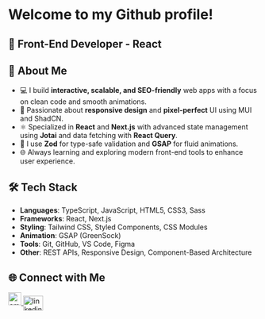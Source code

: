 <h1>Welcome to my Github profile!</h1>

<h2>
  🎯 Front-End Developer - React 
</h2>

## 🚀 About Me

- 💻 I build **interactive, scalable, and SEO-friendly** web apps with a focus on clean code and smooth animations.
- 🎨 Passionate about **responsive design** and **pixel-perfect** UI using MUI and ShadCN.
- ⚛️ Specialized in **React** and **Next.js** with advanced state management using **Jotai** and data fetching with **React Query**.
- 🧪 I use **Zod** for type-safe validation and **GSAP** for fluid animations.
- 🌐 Always learning and exploring modern front-end tools to enhance user experience.



## 🛠️ Tech Stack

- **Languages**: TypeScript, JavaScript, HTML5, CSS3, Sass
- **Frameworks**: React, Next.js
- **Styling**: Tailwind CSS, Styled Components, CSS Modules
- **Animation**: GSAP (GreenSock)
- **Tools**: Git, GitHub, VS Code, Figma
- **Other**: REST APIs, Responsive Design, Component-Based Architecture


## 🌐 Connect with Me

<p>
  <a href="https://www.linkedin.com/in/ghazal-asaad-40a247207" target="blank"><img src="https://img.icons8.com/ios-filled/50/737373/secured-letter.png" alt="email icon" width="26"/>
</a>
<a href="https://www.linkedin.com/in/ghazal-asaad-40a247207" target="blank"><img align="center" src="https://raw.githubusercontent.com/rahuldkjain/github-profile-readme-generator/master/src/images/icons/Social/linked-in-alt.svg" alt="linkedin" height="30" width="40" /></a>
 
</p>



